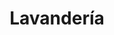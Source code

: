 ---
title: "Lavandería"
url: /san-cristobal-de-las-casas/lavanderia-calle-sostenes-esponda/
shop: lavandería
---